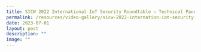 ```yaml
---
title: SICW 2022 International IoT Security Roundtable – Technical Panel
permalink: /resources/video-gallery/sicw-2022-internation-iot-security-roundtable-technical-panel/
date: 2023-07-01
layout: post
description: ""
image: ""
---
```

